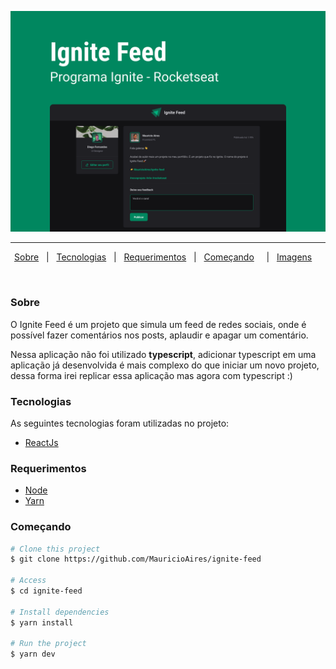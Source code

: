 <p align="center">
<img src="ignite-feed.png">
</p>

---

<p align="center">
  <a href="#dart-sobre">Sobre</a> &#xa0; | &#xa0; 
  <a href="#rocket-tecnologias">Tecnologias</a> &#xa0; | &#xa0;
  <a href="#white_check_mark-requerimentos">Requerimentos</a> &#xa0; | &#xa0;
  <a href="#checkered_flag-começando">Começando</a> &#xa0; &#xa0; | &#xa0;
  <a href="#framed_picture-imagens">Imagens</a> &#xa0; &#xa0;
</p>

<br>

### Sobre

O Ignite Feed é um projeto que simula um feed de redes sociais, onde é possível fazer comentários nos posts, aplaudir e apagar um comentário.

Nessa aplicação não foi utilizado **typescript**, adicionar typescript em uma aplicação já desenvolvida é mais complexo do que iniciar um novo projeto, dessa forma irei replicar essa aplicação mas agora com typescript :)

### Tecnologias

As seguintes tecnologias foram utilizadas no projeto:

- [ReactJs](https://reactjs.org/)

### Requerimentos

- [Node](https://nodejs.org/en/)
- [Yarn](https://yarnpkg.com/lang/en/)

### Começando

```bash
# Clone this project
$ git clone https://github.com/MauricioAires/ignite-feed

# Access
$ cd ignite-feed

# Install dependencies
$ yarn install

# Run the project
$ yarn dev
```
